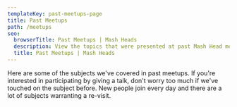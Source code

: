 ```yaml
---
templateKey: past-meetups-page
title: Past Meetups
path: /meetups
seo:
  browserTitle: Past Meetups | Mash Heads
  description: View the topics that were presented at past Mash Head meetings.
  title: Past Meetups | Mash Heads
---
```


Here are some of the subjects we've covered in past meetups. If you're interested in participating by giving a talk, don't worry too much if we've touched on the subject before. New people join every day and there are a lot of subjects warranting a re-visit.
